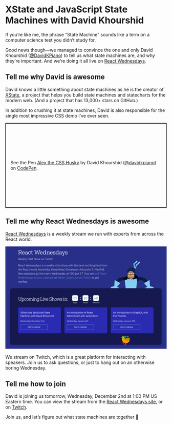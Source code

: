 # XState and JavaScript State Machines with David Khourshid

If you’re like me, the phrase “State Machine” sounds like a term on a computer science test you didn’t study for.

Good news though—we managed to convince the one and only David Khourshid ([@DavidKPiano](https://twitter.com/DavidKPiano)) to tell us what state machines are, and why they’re important. And we’re doing it all live on [React Wednesdays](https://www.telerik.com/react-wednesdays).

## Tell me why David is awesome

David knows a little something about state machines as he is the creator of [XState](https://github.com/davidkpiano/xstate), a project that helps you build state machines and statecharts for the modern web. (And a project that has 13,000+ stars on GitHub.)

In addition to crushing it at state machines, David is also responsible for the single most impressive CSS demo I’ve ever seen.

<p class="codepen" data-height="265" data-theme-id="light" data-default-tab="result" data-user="davidkpiano" data-slug-hash="wMqXea" style="height: 265px; box-sizing: border-box; display: flex; align-items: center; justify-content: center; border: 2px solid; margin: 1em 0; padding: 1em;" data-pen-title="Alex the CSS Husky">
  <span>See the Pen <a href="https://codepen.io/davidkpiano/pen/wMqXea">
  Alex the CSS Husky</a> by David Khourshid (<a href="https://codepen.io/davidkpiano">@davidkpiano</a>)
  on <a href="https://codepen.io">CodePen</a>.</span>
</p>
<script async src="https://cpwebassets.sfo2.cdn.digitaloceanspaces.com/assets/embed/ei.js"></script>

## Tell me why React Wednesdays is awesome

[React Wednesdays](https://www.telerik.com/react-wednesdays) is a weekly stream we run with experts from across the React world.

![](react-wednesdays.png)

We stream on Twitch, which is a great platform for interacting with speakers. Join us to ask questions, or just to hang out on an otherwise boring Wednesday.

## Tell me how to join

David is joining us tomorrow, Wednesday, December 2nd at 1:00 PM US Eastern time. You can view the stream from the [React Wednesdays site](https://www.telerik.com/react-wednesdays), or on [Twitch](https://www.twitch.tv/codeitlive).

Join us, and let’s figure out what state machines are together 🙂


